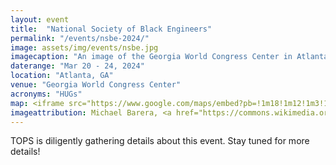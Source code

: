 ```yaml
---
layout: event
title:  "National Society of Black Engineers"
permalink: "/events/nsbe-2024/"
image: assets/img/events/nsbe.jpg
imagecaption: "An image of the Georgia World Congress Center in Atlanta, GA where NSBE will be held."
daterange: "Mar 20 - 24, 2024"
location: "Atlanta, GA"
venue: "Georgia World Congress Center"
acronyms: "HUGs"
map: <iframe src="https://www.google.com/maps/embed?pb=!1m18!1m12!1m3!1d53072.16888739113!2d-84.44549312139839!3d33.76039310000001!2m3!1f0!2f0!3f0!3m2!1i1024!2i768!4f13.1!3m3!1m2!1s0x88f504818f955259%3A0xd22b449e2718746b!2sGeorgia%20World%20Congress%20Center!5e0!3m2!1sen!2sus!4v1701189054519!5m2!1sen!2sus" width="600" height="450" style="border:0;" allowfullscreen="" loading="lazy" referrerpolicy="no-referrer-when-downgrade"></iframe>
imageattribution: Michael Barera, <a href="https://commons.wikimedia.org/wiki/File:Atlanta_August_2016_23_(Georgia_World_Congress_Center).jpg">Atlanta August 2016 23 (Georgia World Congress Center)</a>, <a href="https://creativecommons.org/licenses/by-sa/4.0/legalcode" rel="license">CC BY-SA 4.0</a>
---
```


TOPS is diligently gathering details about this event.  Stay tuned for more details!